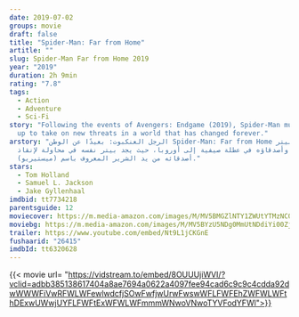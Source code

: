 ```yaml
---
date: 2019-07-02
groups: movie
draft: false
title: "Spider-Man: Far from Home"
artitle: ""
slug: Spider-Man Far from Home 2019
year: "2019"
duration: 2h 9min
rating: "7.8"
tags:
  - Action
  - Adventure
  - Sci-Fi
story: "Following the events of Avengers: Endgame (2019), Spider-Man must step
  up to take on new threats in a world that has changed forever."
arstory: "الرجل العنكبوت: بعيدًا عن الوطن Spider-Man: Far from Home يذهب (بيتر
  باركر) وأصدقاؤه في عطلة صيفية إلى أوروبا، حيث يجد بيتر نفسه في محاولة لإنقاذ
  أصدقائه من يد الشرير المعروف باسم (ميستيريو)."
stars:
  - Tom Holland
  - Samuel L. Jackson
  - Jake Gyllenhaal
imdbid: tt7734218
parentsguide: 12
moviecover: https://m.media-amazon.com/images/M/MV5BMGZlNTY1ZWUtYTMzNC00ZjUyLWE0MjQtMTMxN2E3ODYxMWVmXkEyXkFqcGdeQXVyMDM2NDM2MQ@@._V1_SY1000_CR0,0,674,1000_AL_.jpg
moviebg: https://m.media-amazon.com/images/M/MV5BYzU5NDg0MmUtNDdiYi00ZjczLWE0YzUtZDUwNDU1YjUwNTZjXkEyXkFqcGdeQXVyMjI3NzE4MTM@._V1_.jpg
trailer: https://www.youtube.com/embed/Nt9L1jCKGnE
fushaarid: "26415"
imdbId: tt6320628
---
```


{{< movie url= "https://vidstream.to/embed/8OUUUjiWVI/?vclid=adbb385138617404a8ae7694a0622a4097fee94cad6c9c9c4cdda92dwWWWFiVwRFWLWFewlwdcfjSOwFwfjwUrwFwswWFLFWFEhZWFWLWFthDExwUWwjUYFLFWFtExWFWLWFmmmWNwoVNwoTYVFodYFWl">}}
